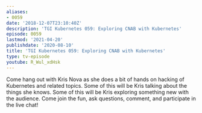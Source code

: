```yaml
---
aliases:
- 0059
date: '2018-12-07T23:10:40Z'
description: 'TGI Kubernetes 059: Exploring CNAB with Kubernetes'
episode: 0059
lastmod: '2021-04-20'
publishdate: '2020-08-10'
title: 'TGI Kubernetes 059: Exploring CNAB with Kubernetes'
type: tv-episode
youtube: R_Wul_xdHsk
---
```


Come hang out with Kris Nova as she does a bit of hands on hacking of Kubernetes and related topics. Some of this will be Kris talking about the things she knows. Some of this will be Kris exploring something new with the audience. Come join the fun, ask questions, comment, and participate in the live chat!